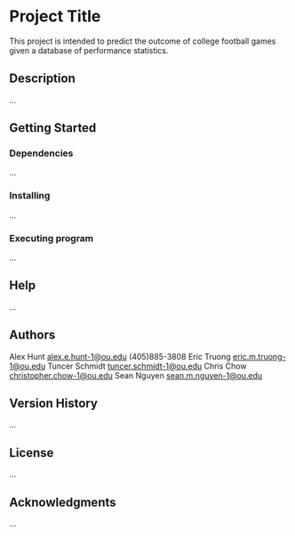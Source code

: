 # Project Title

This project is intended to predict the outcome of college football games given a database of performance statistics.

## Description

...

## Getting Started

### Dependencies

...

### Installing

...

### Executing program

...

## Help

...

## Authors

Alex Hunt alex.e.hunt-1@ou.edu (405)885-3808
Eric Truong eric.m.truong-1@ou.edu
Tuncer Schmidt tuncer.schmidt-1@ou.edu
Chris Chow christopher.chow-1@ou.edu
Sean Nguyen sean.m.nguyen-1@ou.edu

## Version History

...

## License

...

## Acknowledgments

...
